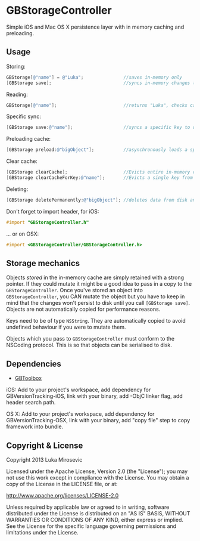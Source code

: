 GBStorageController
============

Simple iOS and Mac OS X persistence layer with in memory caching and preloading.

Usage
------------

Storing:

```objective-c
GBStorage[@"name"] = @"Luka";				//saves in-memory only
[GBStorage save];							//syncs in-memory changes to disk
```

Reading:

```objective-c
GBStorage[@"name"];							//returns "Luka", checks cache first, if not found reads from disk
```

Specific sync:
```objective-c
[GBStorage save:@"name"];					//syncs a specific key to disk
```

Preloading cache:
```objective-c
[GBStorage preload:@"bigObject"];			//asynchronously loads a specific key into memory for fast future access
```

Clear cache:
```objective-c
[GBStorage clearCache];						//Evicts entire in-memory cache, but leaves files on disk. e.g. in low memory situations
[GBStorage clearCacheForKey:@"name"];		//Evicts a single key from the in-memory cache
```

Deleting:
```objective-c
[GBStorage deletePermanently:@"bigObject"];	//deletes data from disk and cache
```

Don't forget to import header, for iOS:

```objective-c
#import "GBStorageController.h"
```

... or on OSX:
```objective-c
#import <GBStorageController/GBStorageController.h>
```

Storage mechanics
------------

Objects *stored* in the in-memory cache are simply retained with a strong pointer. If they could mutate it might be a good idea to pass in a copy to the `GBStorageController`. Once you've stored an object into `GBStorageController`, you CAN mutate the object but you have to keep in mind that the changes won't persist to disk until you call `[GBStorage save]`. Objects are not automatically copied for performance reasons.

Keys need to be of type `NSString`. They are automatically copied to avoid undefined behaviour if you were to mutate them.

Objects which you pass to `GBStorageController` must conform to the NSCoding protocol. This is so that objects can be serialised to disk.

Dependencies
------------

* [GBToolbox](https://github.com/lmirosevic/GBToolbox)

iOS: Add to your project's workspace, add dependency for GBVersionTracking-iOS, link with your binary, add -ObjC linker flag, add header search path.

OS X: Add to your project's workspace, add dependency for GBVersionTracking-OSX, link with your binary, add "copy file" step to copy framework into bundle.

Copyright & License
------------

Copyright 2013 Luka Mirosevic

Licensed under the Apache License, Version 2.0 (the "License"); you may not use this work except in compliance with the License. You may obtain a copy of the License in the LICENSE file, or at:

http://www.apache.org/licenses/LICENSE-2.0

Unless required by applicable law or agreed to in writing, software distributed under the License is distributed on an "AS IS" BASIS, WITHOUT WARRANTIES OR CONDITIONS OF ANY KIND, either express or implied. See the License for the specific language governing permissions and limitations under the License.